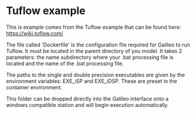 # Tuflow example
This is example comes from the Tuflow example that can be found here: https://wiki.tuflow.com/

The file called 'Dockerfile' is the configuration file required for Galileo to run Tuflow. It must be located
in the parent directory of you model. It takes 2 parameters: the name subdirectory where your .bat processing file is located 
and the name of the .bat processing file. 

The paths to the single and double precision executables are given by the environment variables: EXE_iSP and EXE_iDSP. These are 
preset in the container environment. 

This folder can be dropped directly into the Galileo interface onto a windows compatible station and will begin execution automatically. 